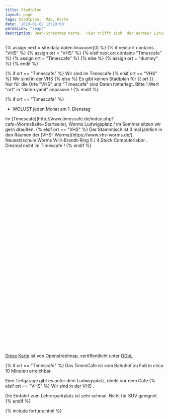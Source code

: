 ```yaml
---
title: Stadtplan
layout: page
tags: Stadtplan,  Map, Karte
date: '2019-01-02 13:29:00'
permalink: "/map/"
description: Open-Streetmap Karte.  Hier trifft sich  der Wormser Linux User Stammtisch
---
```



{% assign next = site.data.daten.linuxuser[0] %}
{% if next.ort contains "VHS" %}
  {% assign ort = "VHS" %}
{% elsif next.ort contains "Timescafe" %}
  {% assign ort = "Timescafe" %}
{% else %}
  {% assign ort = "dummy" %}
{% endif %}



{% if ort == "Timescafe" %}
Wir sind im Timescafe
{% elsif ort == "VHS" %}
Wir sind in der VHS
{% else %}
Es gibt keinen Stadtplan für {{ ort }} . Nur für die Orte "VHS" und "Timescafe" sind Daten hinterlegt. Bitte 1.Wert "ort" in "daten.yaml" anpassen !
{% endif %}


{% if ort == "Timescafe" %}
<ul>
<li>WOLUST jeden Monat am 1. Dienstag</li>
</ul>
Im [Timescafe](http://www.timescafe.de/index.php?cafe=Worms&site=Startseite), Worms Ludwigsplatz / im Sommer sitzen wir gern draußen.
{% elsif ort == "VHS" %}
Der Stammtisch ist 3 mal jährlich in  den Räumen der [VHS- Worms](https://www.vhs-worms.de/), Neusatzschule Worms Willi-Brandt-Ring 5 / 4.Stock Computerlabor .
<br />
Diesmal nicht im Timescafe !
{% endif %}

<style>
			#map {
						height: 637px;
		}
	</style>
<div id='map'></div>

<script>

var cities = L.layerGroup();

{% if ort == "Timescafe" %}
 L.marker([49.632493, 8.363262]).addTo(cities).bindPopup('<b>Linux Stammtisch !</b><br>im Timescafe.').openPopup();
 var circle = L.circle([49.632493, 8.363262], {
{% elsif ort == "VHS" %}
L.marker([49.627460,8.357028]).addTo(cities).bindPopup('<b>Linux Stammtisch !</b><br>VHS Neusatzschule').openPopup();
var circle = L.circle([49.627460,8.357028], {
{% endif %}
	
    color: 'grey',
    fillColor: '#f03',
    fillOpacity: 0.2,
    radius: 500
}).addTo(cities);

circle.bindPopup("Noch maximal 500 Meter.");

	function success(position) { 
 var latitude = position.coords.latitude; 
 var longitude = position.coords.longitude; 
 	 
	
	L.marker([latitude, longitude]).bindPopup('Dein Standort.').addTo(cities);
	
	}
	function error() { 
	}
	
navigator.geolocation.getCurrentPosition(success, error);

	var mbAttr = 'Map data &copy; <a href="https://www.openstreetmap.org/">OpenStreetMap</a> contributors, ' +
			'<a href="https://creativecommons.org/licenses/by-sa/2.0/">CC-BY-SA</a>, ' +
			'Imagery © <a href="https://www.mapbox.com/">Mapbox</a>',
		mbUrl = 'https://api.tiles.mapbox.com/v4/{id}/{z}/{x}/{y}.png?access_token=pk.eyJ1IjoiZGV3b21zZXIiLCJhIjoiY2p1NXByNTI1MHF3NjRkbzJ4bzdyemRrayJ9.gs3MZEcigyG_wdlH_q1Q1w';
		

	
		

	var grayscale   = L.tileLayer(mbUrl, {id: 'mapbox.light', attribution: mbAttr}),
		streets  = L.tileLayer(mbUrl, {id: 'mapbox.streets',   attribution: mbAttr});
	var map = L.map('map', {
{% if ort == "Timescafe" %}
center: [49.63290, 8.36309],
{% elsif ort == "VHS" %}
center: [49.627460,8.357028],
{% endif %}	

		
		zoom: 15,
		layers: [ streets,cities]
	});

	var baseLayers = {
		
		"Strassen": streets
	};

	var overlays = {
		"Standort": cities
	};

	L.control.layers(baseLayers, overlays).addTo(map);
	
 
</script>

[Diese Karte](https://www.openstreetmap.org/search?query=Worms%20Ludwigsplatz#map=19/49.63256/8.36326&layers=N) ist von Openstreetmap, veröffentlicht unter <a href="http://opendatacommons.org/licenses/odbl/">ODbL</a>

{% if ort == "Timescafe" %}
Das TimesCafe ist vom Bahnhof zu Fuß in circa 10 Minuten erreichbar.

Eine Tiefgarage gibt es unter dem Ludwigsplatz, direkt vor dem Cafe
{% elsif ort == "VHS" %}
Wir sind in der VHS .

Die Einfahrt zum Lehrerparkplatz ist sehr schmal. Nicht für SUV geeignet.
{% endif %}

{% include fortune.html %}
